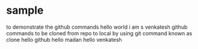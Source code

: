# sample
to demonstrate the github commands
hello world
i am s venkatesh
github commands to be cloned from repo to local by using git command known as clone
hello github
hello madan
hello venkatesh

